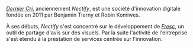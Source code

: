 *[Dernier Cri](http://derniercri.io)*, anciennement *Nectify*, est une société d'innovation digitale fondée en 2011 par Benjamin Tierny et Robin Komiwes.

À ses débuts, *Nectify* s'est concentré sur le développement de *[Fresc](http://fre.sc)*, un outil de partage d'avis sur des visuels. Par la suite l'activité de l'entreprise s'est étendu à la prestation de services centrée sur l'innovation.
